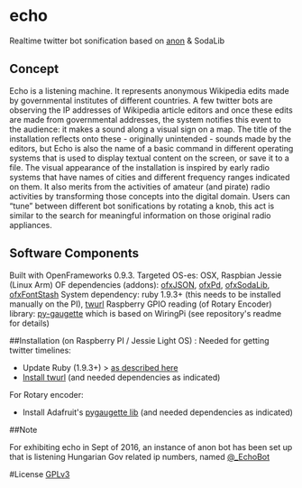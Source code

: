 # echo
Realtime twitter bot sonification based on [anon](https://github.com/edsu/anon) &amp; SodaLib

## Concept
Echo is a listening machine. It represents anonymous Wikipedia edits made by governmental institutes of different countries. A few twitter bots are observing the IP addresses of Wikipedia article editors and once these edits are made from governmental addresses, the system notifies this event to the audience: it makes a sound along a visual sign on a map. The title of the installation reflects onto these - originally unintended - sounds made by the editors, but Echo is also the name of a basic command in different operating systems that is used to display textual content on the screen, or save it to a file. The visual appearance of the installation is inspired by early radio systems that have names of cities and different frequency ranges indicated on them. It also merits from the activities of amateur (and pirate) radio activities by transforming those concepts into the digital domain. Users can “tune” between different bot sonifications by rotating a knob, this act is similar to the search for meaningful information on those original radio appliances.

## Software Components
Built with OpenFrameworks 0.9.3. Targeted OS-es: OSX, Raspbian Jessie (Linux Arm)
OF dependencies (addons): [ofxJSON](https://github.com/jefftimesten/ofxJSON), [ofxPd](https://github.com/danomatika/ofxPd), [ofxSodaLib](https://github.com/stc/ofxSodaLib), [ofxFontStash](https://github.com/armadillu/ofxFontStash)
System dependency: ruby 1.9.3+ (this needs to be installed manually on the PI), [twurl](https://github.com/twitter/twurl)
Raspberry GPIO reading (of Rotary Encoder) library: [py-gaugette](https://github.com/guyc/py-gaugette) which is based on WiringPi (see repository's readme for details)

##Installation (on Raspberry PI / Jessie Light OS) :
Needed for getting twitter timelines:
- Update Ruby (1.9.3+) > [as described here](http://elinux.org/RPi_Ruby)
- [Install twurl](https://github.com/twitter/twurl) (and needed dependencies as indicated)

For Rotary encoder:
- Install Adafruit's [pygaugette lib](https://github.com/guyc/py-gaugette) (and needed dependencies as indicated)

##Note

For exhibiting echo in Sept of 2016, an instance of anon bot has been set up that is listening Hungarian Gov related ip numbers, named [@_EchoBot](https://twitter.com/_EchoBot) 

#License
[GPLv3](https://www.gnu.org/licenses/gpl-3.0.en.html)